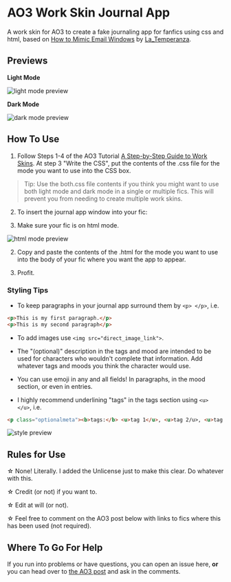# AO3 Work Skin Journal App
A work skin for AO3 to create a fake journaling app for fanfics using css and html, based on [How to Mimic Email Windows](https://archiveofourown.org/works/7953412) by [La_Temperanza](https://archiveofourown.org/users/La_Temperanza/pseuds/La_Temperanza).

## Previews
**Light Mode**

![light mode preview](../assets/lpreview.png?raw=true)

**Dark Mode**

![dark mode preview](../assets/dpreview.png?raw=true)

## How To Use
1. Follow Steps 1-4 of the AO3 Tutorial [A Step-by-Step Guide to Work Skins](https://archiveofourown.org/admin_posts/1370?show_comments=true). At step 3 "Write the CSS", put the contents of the .css file for the mode you want to use into the CSS box.
> Tip: Use the both.css file contents if you think you might want to use both light mode and dark mode in a single or multiple fics. This will prevent you from needing to create multiple work skins.

2. To insert the journal app window into your fic:

  1. Make sure your fic is on html mode.

  ![html mode preview](../assets/htmlmode.png?raw=true)

  2. Copy and paste the contents of the .html for the mode you want to use into the body of your fic where you want the app to appear.

3. Profit.

### Styling Tips
- To keep paragraphs in your journal app surround them by `<p> </p>`, i.e.
```html
<p>This is my first paragraph.</p>
<p>This is my second paragraph</p>
```

- To add images use `<img src="direct_image_link">`.

- The "(optional)" description in the tags and mood are intended to be used for characters who wouldn't complete that information. Add whatever tags and moods you think the character would use.

- You can use emoji in any and all fields! In paragraphs, in the mood section, or even in entries.

- I highly recommend underlining "tags" in the tags section using `<u> </u>`, i.e.
```html
<p class="optionalmeta"><b>tags:</b> <u>tag 1</u>, <u>tag 2/u>, <u>tag 3</u></p>
```

  ![style preview](../assets/style.png?raw=true)


## Rules for Use
☆ None! Literally. I added the Unlicense just to make this clear. Do whatever with this.

☆ Credit (or not) if you want to.

☆ Edit at will (or not).

☆ Feel free to comment on the AO3 post below with links to fics where this has been used (not required).

## Where To Go For Help
If you run into problems or have questions, you can open an issue here, __or__ you can head over to [the AO3 post](https://archiveofourown.org/works/33272989) and ask in the comments.
